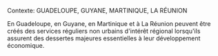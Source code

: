 Contexte: GUADELOUPE, GUYANE, MARTINIQUE, LA RÉUNION

En Guadeloupe, en Guyane, en Martinique et à La Réunion peuvent être créés des services réguliers non urbains d'intérêt régional lorsqu'ils assurent des dessertes majeures essentielles à leur développement économique.